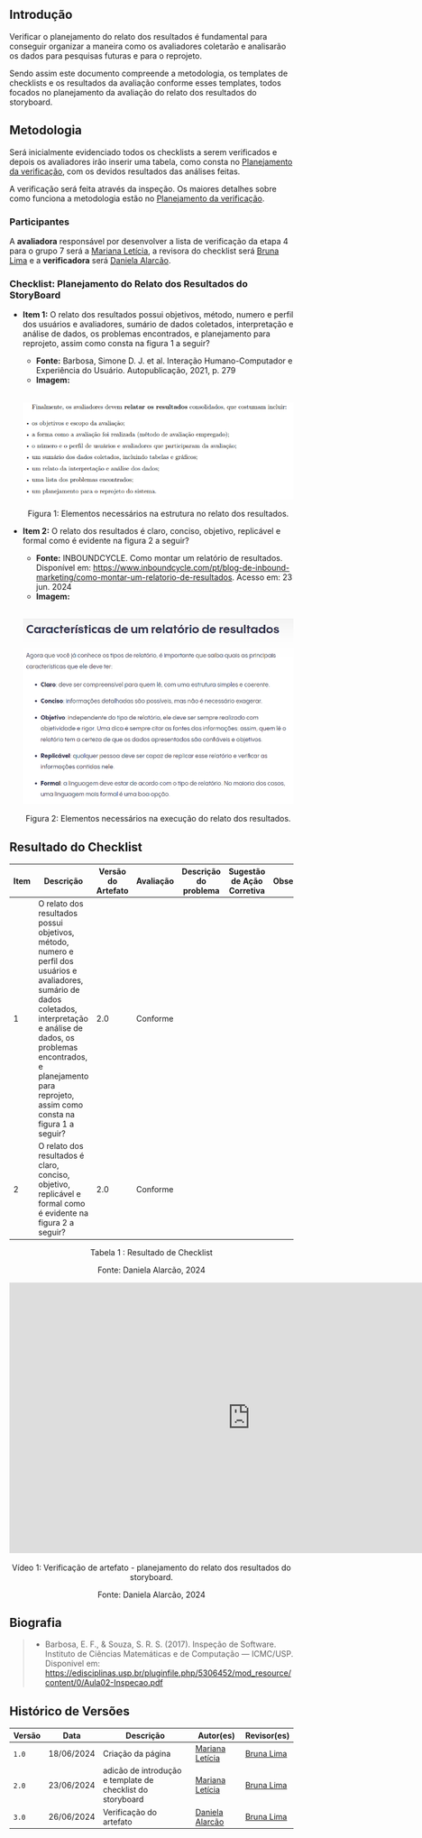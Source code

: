 ## Introdução
Verificar o planejamento do relato dos resultados é fundamental para conseguir organizar a maneira como os avaliadores coletarão e analisarão os dados para pesquisas futuras e para o reprojeto. 

Sendo assim este documento compreende a metodologia, os templates de checklists e os resultados da avaliação conforme esses templates, todos focados no planejamento da avaliação do relato dos resultados do storyboard.

## Metodologia
Será inicialmente evidenciado todos os checklists a serem verificados e depois os avaliadores irão inserir uma tabela, como consta no [Planejamento da verificação](../../../planejamento_verificacao.md), com os devidos resultados das análises feitas. 

A verificação será feita através da inspeção. Os maiores detalhes sobre como funciona a metodologia estão no [Planejamento da verificação](../../../planejamento_verificacao.md).

### Participantes
A **avaliadora** responsável por desenvolver a lista de verificação da etapa 4 para o grupo 7 será a [Mariana Letícia](https://github.com/Marianannn), a revisora do checklist será [Bruna Lima](https://github.com/libruna) e a **verificadora** será [Daniela Alarcão](https://github.com/danialarcao).

### Checklist: Planejamento do Relato dos Resultados do StoryBoard

- **Item 1:** O relato dos resultados possui objetivos, método, numero e perfil dos usuários e avaliadores, sumário de dados coletados, interpretação e análise de dados, os problemas encontrados, e planejamento para reprojeto, assim como consta na figura 1 a seguir?
    - **Fonte:**  Barbosa, Simone D. J. et al. Interação Humano-Computador e Experiência do Usuário. Autopublicação, 2021, p. 279
    - **Imagem:**
    <br>

    <center>

    ![](img/planejamento_relato_resultados.png)

    </center>

    <p style="text-align: center">Figura 1: Elementos necessários na estrutura no relato dos resultados.</p>

- **Item 2:** O relato dos resultados é claro, conciso, objetivo, replicável e formal como é evidente na figura 2 a seguir?
    - **Fonte:**  INBOUNDCYCLE. Como montar um relatório de resultados. Disponível em: https://www.inboundcycle.com/pt/blog-de-inbound-marketing/como-montar-um-relatorio-de-resultados. Acesso em: 23 jun. 2024
    - **Imagem:**
    <br>

    <center>

    ![](img/planejamento_relato_resultados_caracteristicas.png)

    </center>

    <p style="text-align: center">Figura 2: Elementos necessários na execução do relato dos resultados.</p>



## Resultado do Checklist
| Item | Descrição      | Versão do Artefato | Avaliação      | Descrição do problema | Sugestão de Ação Corretiva | Observações |
| ---- | -------------- | ------------------ | -------------- | --------------------- | -------------------------- | ----------- |
|  1   | O relato dos resultados possui objetivos, método, numero e perfil dos usuários e avaliadores, sumário de dados coletados, interpretação e análise de dados, os problemas encontrados, e planejamento para reprojeto, assim como consta na figura 1 a seguir? | 2.0 | Conforme | |
|  2   |  O relato dos resultados é claro, conciso, objetivo, replicável e formal como é evidente na figura 2 a seguir? | 2.0 | Conforme |  |   |  |
<p style="text-align: center">Tabela 1 : Resultado de Checklist</p>
<p style="text-align: center">Fonte: Daniela Alarcão, 2024</p>

<iframe width="853" height="480" src="https://www.youtube.com/embed/ncVxB96fsuE?si=O6Q-M3rUwMJk_kJP" title="YouTube video player" frameborder="0" allow="accelerometer; autoplay; clipboard-write; encrypted-media; gyroscope; picture-in-picture; web-share" referrerpolicy="strict-origin-when-cross-origin" allowfullscreen></iframe>

<p style="text-align: center">Vídeo 1: Verificação de artefato - planejamento do relato dos resultados do storyboard.</p>
<p style="text-align: center">Fonte: Daniela Alarcão, 2024</p> 

## Biografia
>- Barbosa, E. F., & Souza, S. R. S. (2017). Inspeção de Software. Instituto de Ciências Matemáticas e de Computação — ICMC/USP. Disponivel em: https://edisciplinas.usp.br/pluginfile.php/5306452/mod_resource/content/0/Aula02-Inspecao.pdf

## Histórico de Versões

| Versão |    Data    | Descrição                                 | Autor(es)                                       | Revisor(es)                                    |
| ------ | :--------: | ----------------------------------------- | ----------------------------------------------- | ---------------------------------------------- |
| `1.0`   | 18/06/2024 | Criação da página                         | [Mariana Letícia](https://github.com/Marianannn) | [Bruna Lima](https://github.com/libruna)  |
| `2.0`   | 23/06/2024 | adicão de introdução e template de checklist do storyboard                          | [Mariana Letícia](https://github.com/Marianannn) | [Bruna Lima](https://github.com/libruna)  |
| `3.0`   | 26/06/2024 | Verificação do artefato | [Daniela Alarcão](https://github.com/danialarcao) |  [Bruna Lima](https://github.com/libruna) |
